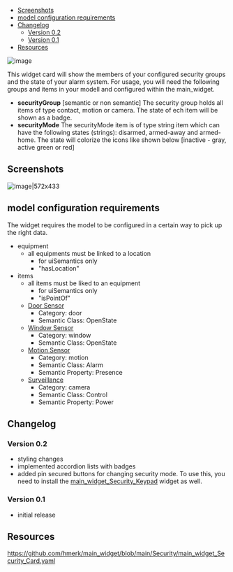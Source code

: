 - [Screenshots](#screenshots)
- [model configuration requirements](#model-configuration-requirements)
- [Changelog](#changelog)
  - [Version 0.2](#version-02)
  - [Version 0.1](#version-01)
- [Resources](#resources)

![image](https://user-images.githubusercontent.com/5521736/204392641-454f9cdb-1d7a-44f0-965b-04117a44b892.png)


This widget card will show the members of your configured security groups and the state of your alarm system. For usage, you will need the following groups and items in your modell and configured within the main_widget.
- **securityGroup** [semantic or non semantic]
  The security group holds all items of type contact, motion or camera. The state of ech item will be shown as a badge.
- **securityMode**
  The securityMode item is of type string item which can have the following states (strings): disarmed, armed-away and armed-home. The state will colorize the icons like shown below [inactive - gray, active green or red]

## Screenshots

![image|572x433](https://community-openhab-org.s3.dualstack.eu-central-1.amazonaws.com/original/3X/f/e/fe679e62729afd3fcdccd038e7a5a268eb5a8d9b.png)

## model configuration requirements
The widget requires the model to be configured in a certain way to pick up the right data.

- equipment
  - all equipments must be linked to a location
    - for uiSemantics only
    - "hasLocation"
- items
  - all items must be liked to an equipment
    - for uiSemantics only
    - "isPointOf"
  - [Door Sensor](../images/SecurityCard_DoorSensor.jpg)
    - Category: door
    - Semantic Class: OpenState
  - [Window Sensor](../images/SecurityCard_WindowSensor.jpg)
    - Category: window
    - Semantic Class: OpenState
  - [Motion Sensor](../images/SecurityCard_MotionSensor.jpg)
    - Category: motion
    - Semantic Class: Alarm
    - Semantic Property: Presence
  - [Surveillance](../images/SecurityCard_CameraSensor.jpg)
    - Category: camera
    - Semantic Class: Control
    - Semantic Property: Power

## Changelog
### Version 0.2
- styling changes
- implemented accordion lists with badges
- added pin secured buttons for changing security mode. To use this, you need to install the [main_widget_Security_Keypad](https://community.openhab.org/t/oh3-main-ui-main-widget-part-6a-the-security-keypad/139465) widget as well.
### Version 0.1
- initial release

## Resources

https://github.com/hmerk/main_widget/blob/main/Security/main_widget_Security_Card.yaml
